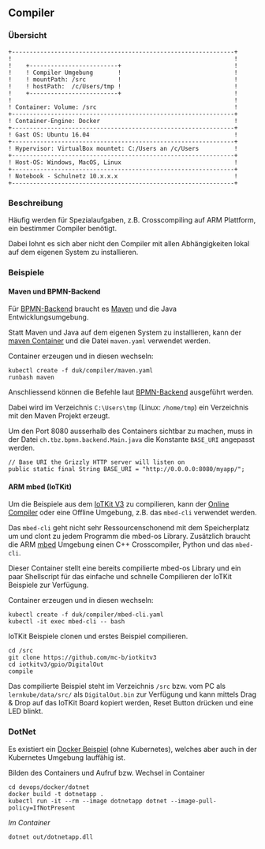 Compiler 
--------

### Übersicht 

    +---------------------------------------------------------------+
    !                                                               !	
    !    +-------------------------+                                !
    !    ! Compiler Umgebung       !                                !
    !    ! mountPath: /src         !                                !       
    !    ! hostPath:  /c/Users/tmp !                                !       
    !    +-------------------------+                                !
    !                                                               !	
    ! Container: Volume: /src                                       !	
    +---------------------------------------------------------------+
    ! Container-Engine: Docker                                      !	
    +---------------------------------------------------------------+
    ! Gast OS: Ubuntu 16.04                                         !	
    +---------------------------------------------------------------+
    ! Hypervisor: VirtualBox mountet: C:/Users an /c/Users          !	
    +---------------------------------------------------------------+
    ! Host-OS: Windows, MacOS, Linux                                !	
    +---------------------------------------------------------------+
    ! Notebook - Schulnetz 10.x.x.x                                 !                 
    +---------------------------------------------------------------+

### Beschreibung
    
Häufig werden für Spezialaufgaben, z.B. Crosscompiling auf ARM Plattform, ein bestimmer Compiler benötigt.

Dabei lohnt es sich aber nicht den Compiler mit allen Abhängigkeiten lokal auf dem eigenen System zu installieren.

### Beispiele

#### Maven und BPMN-Backend

Für [BPMN-Backend](https://github.com/bernet-tbz/bpmn-tutorial/tree/master/bpmn-backend) braucht es [Maven](https://maven.apache.org/) und die Java Entwicklungsumgebung.

Statt Maven und Java auf dem eigenen System zu installieren, kann der [maven Container](https://hub.docker.com/_/maven/) und die Datei `maven.yaml` verwendet werden.

Container erzeugen und in diesen wechseln:

	kubectl create -f duk/compiler/maven.yaml
	runbash maven
	
Anschliessend können die Befehle laut [BPMN-Backend](https://github.com/bernet-tbz/bpmn-tutorial/tree/master/bpmn-backend) ausgeführt werden.

Dabei wird im Verzeichnis `C:\Users\tmp` (Linux: `/home/tmp`) ein Verzeichnis mit den Maven Projekt erzeugt.

Um den Port 8080 ausserhalb des Containers sichtbar zu machen, muss in der Datei `ch.tbz.bpmn.backend.Main.java` die Konstante `BASE_URI` angepasst werden.

    // Base URI the Grizzly HTTP server will listen on
    public static final String BASE_URI = "http://0.0.0.0:8080/myapp/";

#### ARM mbed (IoTKit)

Um die Beispiele aus dem [IoTKit V3](https://github.com/mc-b/iotkitv3) zu compilieren, kann der [Online Compiler](https://os.mbed.com/compiler/) oder eine Offline Umgebung, z.B. das `mbed-cli` verwendet werden.

Das `mbed-cli` geht nicht sehr Ressourcenschonend mit dem Speicherplatz um und clont zu jedem Programm die mbed-os Library. Zusätzlich braucht die ARM [mbed](https://www.mbed.com/en/) Umgebung einen C++ Crosscompiler, Python und das `mbed-cli`.

Dieser Container stellt eine bereits compilierte mbed-os Library und ein paar Shellscript für das einfache und schnelle Compilieren der IoTKit Beispiele zur Verfügung.

Container erzeugen und in diesen wechseln:

	kubectl create -f duk/compiler/mbed-cli.yaml
	kubectl -it exec mbed-cli -- bash
	
IoTKit Beispiele clonen und erstes Beispiel compilieren.

	cd /src
	git clone https://github.com/mc-b/iotkitv3
	cd iotkitv3/gpio/DigitalOut
	compile
		
Das compilierte Beispiel steht im Verzeichnis `/src` bzw. vom PC als `lernkube/data/src/` als `DigitalOut.bin` zur Verfügung und kann mittels Drag & Drop auf das IoTKit Board kopiert werden, Reset Button drücken und eine LED blinkt.

### DotNet

Es existiert ein [Docker Beispiel](https://github.com/mc-b/devops/tree/master/docker/dotnet) (ohne Kubernetes), welches aber auch in der Kubernetes Umgebung lauffähig ist.

Bilden des Containers und Aufruf bzw. Wechsel in Container

	cd devops/docker/dotnet
	docker build -t dotnetapp .
	kubectl run -it --rm --image dotnetapp dotnet --image-pull-policy=IfNotPresent
	
*Im Container*

	dotnet out/dotnetapp.dll


